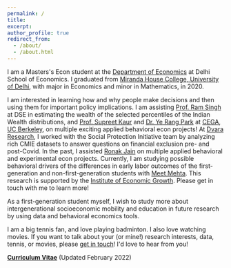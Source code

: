 ```yaml
---
permalink: /
title:
excerpt:
author_profile: true
redirect_from: 
  - /about/
  - /about.html
---
```


I am a Masters's Econ student at the [Department of Economics](https://econdse.org/) at Delhi School of Economics. I graduated from [Miranda House College, University of Delhi](https://www.mirandahouse.ac.in/), with major in Economics and minor in Mathematics, in 2020. 

I am interested in learning how and why people make decisions and then using them for important policy implications. I am assisting [Prof. Ram Singh](http://econdse.org/ramsingh/) at DSE in estimating the wealth of the selected percentiles of the Indian Wealth distributions, and [Prof. Supreet Kaur](https://www.supreetkaur.com/) and [Dr. Ye Rang Park](https://www.linkedin.com/in/ye-rang-park-0a4a9a211/) at [CEGA, UC Berkeley](https://cega.berkeley.edu/), on multiple exciting applied behavioral econ projects! At [Dvara Research](https://www.dvara.com/research/social-protection-initiative/), I worked with the Social Protection Initiative team by analyzing rich CMIE datasets to answer questions on financial exclusion pre- and post-Covid. In the past, I assisted [Ronak Jain](https://scholar.harvard.edu/ronakjain/home) on multiple applied behavioral and experimental econ projects. Currently, I am studying possible behavioral drivers of the differences in early labor outcomes of the first-generation and non-first-generation students with [Meet Mehta](https://twitter.com/meet_econ?lang=en). This research is supported by the [Institute of Economic Growth](http://iegindia.org/). Please get in touch with me to learn more!

As a first-generation student myself, I wish to study more about intergenerational socioeconomic mobility and education in future research by using data and behavioral economics tools.

I am a big tennis fan, and love playing badminton. I also love watching movies. If you want to talk about your (or mine!) research interests, data, tennis, or movies, please [get in touch](mailto:aartimalik96@gmail.com)! I'd love to hear from you!

__[Curriculum Vitae](/pdf/web_cv.pdf")__ (Updated February 2022)